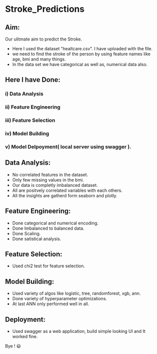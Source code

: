 # Stroke_Predictions

## Aim:
   Our ulitmate aim to predict the Stroke. 
   
   
* Here I used the dataset "healtcare.csv". I have uploaded with the file. 
* we need to find the stroke of the person by using feature names like age, bmi and many things.
* In the data set we have categorical as well as, numerical data also.

## Here I have Done: 
### i) Data Analysis
### ii) Feature Engineering
### iii) Feature Selection
### iv) Model Building
### v) Model Delpoyment( local server using swagger ). 


## Data Analysis: 
* No correlated features in the dataset. 
* Only few missing values in the bmi. 
* Our data is completly imbalanced dataset. 
* All are positvely correlated variables with each others. 
* All the insights are gatherd form seaborn and plotly. 

## Feature Engineering: 
* Done categorical and numerical encoding.
* Done Imbalanced to balanced data. 
* Done Scaling. 
* Done satistical analysis. 

## Feature Selection: 
* Used chi2 test for feature selection.

## Model Building:
* Used variety of algos like logistic, tree, randomforest, xgb, ann. 
* Done variety of hyperparameter optimizations. 
* At last ANN only performed well in all. 

## Deployment: 
* Used swagger as a web application, build simple looking UI and It worked fine. 


Bye !
😃





